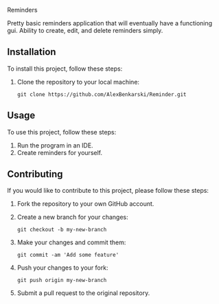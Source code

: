 


Reminders

Pretty basic reminders application that will eventually have a functioning gui. 
Ability to create, edit, and delete reminders simply. 

## Installation

To install this project, follow these steps:

1. Clone the repository to your local machine:

   ```
   git clone https://github.com/AlexBenkarski/Reminder.git
   ```


## Usage

To use this project, follow these steps:

1. Run the program in an IDE.
2. Create reminders for yourself. 

## Contributing

If you would like to contribute to this project, please follow these steps:

1. Fork the repository to your own GitHub account.
2. Create a new branch for your changes:

   ```
   git checkout -b my-new-branch
   ```

3. Make your changes and commit them:

   ```
   git commit -am 'Add some feature'
   ```

4. Push your changes to your fork:

   ```
   git push origin my-new-branch
   ```

5. Submit a pull request to the original repository.
